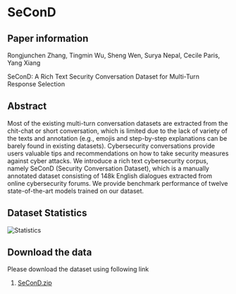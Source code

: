 # SeConD

## Paper information
Rongjunchen Zhang, Tingmin Wu, Sheng Wen, Surya Nepal, Cecile Paris, Yang Xiang

SeConD: A Rich Text Security Conversation Dataset for Multi-Turn Response Selection

## Abstract
Most of the existing multi-turn conversation datasets are extracted from the chit-chat or short conversation, which is limited due to the lack of variety of the texts and annotation (e.g., emojis and step-by-step explanations can be barely found in existing datasets). Cybersecurity conversations provide users valuable tips and recommendations on how to take security measures against cyber attacks. We introduce a rich text cybersecurity corpus, namely SeConD (Security Conversation Dataset), which is a manually annotated dataset consisting of 148k English dialogues extracted from online cybersecurity forums. We provide benchmark performance of twelve state-of-the-art models trained on our dataset.

## Dataset Statistics
![Statistics](https://github.com/Tinker250/victory_warehourse/blob/master/Figures/Statistics.png "Statistics")

## Download the data
Please download the dataset using following link
1. [SeConD.zip](https://drive.google.com/file/d/1Za2av8jFydFhkAWBiCiZenIR6unrlSDF/view)
